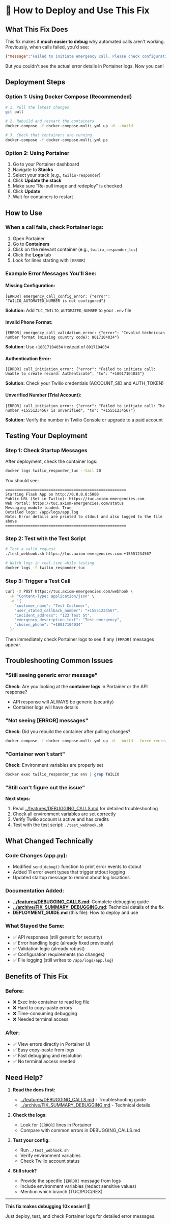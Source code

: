 # 🚀 How to Deploy and Use This Fix

## What This Fix Does

This fix makes it **much easier to debug** why automated calls aren't working. Previously, when calls failed, you'd see:
```json
{"message":"Failed to initiate emergency call. Please check configuration and try again.","status":"error"}
```

But you couldn't see the actual error details in Portainer logs. Now you can!

## Deployment Steps

### Option 1: Using Docker Compose (Recommended)

```bash
# 1. Pull the latest changes
git pull

# 2. Rebuild and restart the containers
docker-compose -f docker-compose.multi.yml up -d --build

# 3. Check that containers are running
docker-compose -f docker-compose.multi.yml ps
```

### Option 2: Using Portainer

1. Go to your Portainer dashboard
2. Navigate to **Stacks**
3. Select your stack (e.g., `twilio-responder`)
4. Click **Update the stack**
5. Make sure "Re-pull image and redeploy" is checked
6. Click **Update**
7. Wait for containers to restart

## How to Use

### When a call fails, check Portainer logs:

1. Open Portainer
2. Go to **Containers**
3. Click on the relevant container (e.g., `twilio_responder_tuc`)
4. Click the **Logs** tab
5. Look for lines starting with `[ERROR]`

### Example Error Messages You'll See:

#### Missing Configuration:
```
[ERROR] emergency_call_config_error: {"error": "TWILIO_AUTOMATED_NUMBER is not configured"}
```
**Solution:** Add `TUC_TWILIO_AUTOMATED_NUMBER` to your `.env` file

#### Invalid Phone Format:
```
[ERROR] emergency_call_validation_error: {"error": "Invalid technician number format (missing country code): 8017104034"}
```
**Solution:** Use `+18017104034` instead of `8017104034`

#### Authentication Error:
```
[ERROR] call_initiation_error: {"error": "Failed to initiate call: Unable to create record: Authenticate", "to": "+18017104034"}
```
**Solution:** Check your Twilio credentials (ACCOUNT_SID and AUTH_TOKEN)

#### Unverified Number (Trial Account):
```
[ERROR] call_initiation_error: {"error": "Failed to initiate call: The number +15551234567 is unverified", "to": "+15551234567"}
```
**Solution:** Verify the number in Twilio Console or upgrade to a paid account

## Testing Your Deployment

### Step 1: Check Startup Messages

After deployment, check the container logs:
```bash
docker logs twilio_responder_tuc --tail 20
```

You should see:
```
=====================================================
Starting Flask App on http://0.0.0.0:5000
Public URL (Set in Twilio): https://tuc.axiom-emergencies.com
Web Portal: https://tuc.axiom-emergencies.com/status
Messaging module loaded: True
Detailed logs: /app/logs/app.log
Note: Error details are printed to stdout and also logged to the file above
=====================================================
```

### Step 2: Test with the Test Script

```bash
# Test a valid request
./test_webhook.sh https://tuc.axiom-emergencies.com +15551234567

# Watch logs in real-time while testing
docker logs -f twilio_responder_tuc
```

### Step 3: Trigger a Test Call

```bash
curl -X POST https://tuc.axiom-emergencies.com/webhook \
  -H "Content-Type: application/json" \
  -d '{
    "customer_name": "Test Customer",
    "user_stated_callback_number": "+15551234567",
    "incident_address": "123 Test St",
    "emergency_description_text": "Test emergency",
    "chosen_phone": "+18017104034"
  }'
```

Then immediately check Portainer logs to see if any `[ERROR]` messages appear.

## Troubleshooting Common Issues

### "Still seeing generic error message"

**Check:** Are you looking at the **container logs** in Portainer or the API response?
- API response will ALWAYS be generic (security)
- Container logs will have details

### "Not seeing [ERROR] messages"

**Check:** Did you rebuild the container after pulling changes?
```bash
docker-compose -f docker-compose.multi.yml up -d --build --force-recreate
```

### "Container won't start"

**Check:** Environment variables are properly set
```bash
docker exec twilio_responder_tuc env | grep TWILIO
```

### "Still can't figure out the issue"

**Next steps:**
1. Read [../features/DEBUGGING_CALLS.md](../features/DEBUGGING_CALLS.md) for detailed troubleshooting
2. Check all environment variables are set correctly
3. Verify Twilio account is active and has credits
4. Test with the test script: `./test_webhook.sh`

## What Changed Technically

### Code Changes (app.py):
- Modified `send_debug()` function to print error events to stdout
- Added 11 error event types that trigger stdout logging
- Updated startup message to remind about log locations

### Documentation Added:
- **[../features/DEBUGGING_CALLS.md](../features/DEBUGGING_CALLS.md)**: Complete debugging guide
- **[../archive/FIX_SUMMARY_DEBUGGING.md](../archive/FIX_SUMMARY_DEBUGGING.md)**: Technical details of the fix
- **DEPLOYMENT_GUIDE.md** (this file): How to deploy and use

### What Stayed the Same:
- ✅ API responses (still generic for security)
- ✅ Error handling logic (already fixed previously)
- ✅ Validation logic (already robust)
- ✅ Configuration requirements (no changes)
- ✅ File logging (still writes to `/app/logs/app.log`)

## Benefits of This Fix

### Before:
- ❌ Exec into container to read log file
- ❌ Hard to copy-paste errors
- ❌ Time-consuming debugging
- ❌ Needed terminal access

### After:
- ✅ View errors directly in Portainer UI
- ✅ Easy copy-paste from logs
- ✅ Fast debugging and resolution
- ✅ No terminal access needed

## Need Help?

1. **Read the docs first:**
   - [../features/DEBUGGING_CALLS.md](../features/DEBUGGING_CALLS.md) - Troubleshooting guide
   - [../archive/FIX_SUMMARY_DEBUGGING.md](../archive/FIX_SUMMARY_DEBUGGING.md) - Technical details

2. **Check the logs:**
   - Look for `[ERROR]` lines in Portainer
   - Compare with common errors in DEBUGGING_CALLS.md

3. **Test your config:**
   - Run `./test_webhook.sh`
   - Verify environment variables
   - Check Twilio account status

4. **Still stuck?**
   - Provide the specific `[ERROR]` message from logs
   - Include environment variables (redact sensitive values)
   - Mention which branch (TUC/POC/REX)

---

**This fix makes debugging 10x easier!** 🎉

Just deploy, test, and check Portainer logs for detailed error messages.
